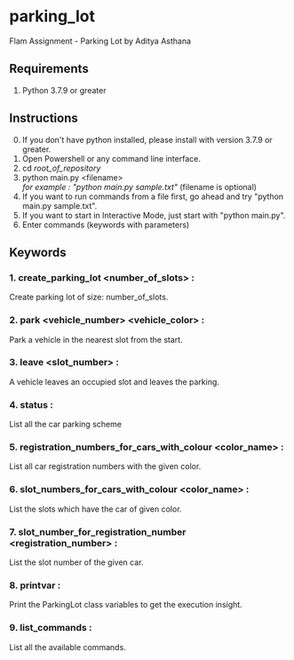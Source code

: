 # parking_lot
Flam Assignment - Parking Lot by Aditya Asthana

## Requirements
1. Python 3.7.9 or greater

## Instructions 
0. If you don't have python installed, please install with version 3.7.9 or greater.
1. Open Powershell or any command line interface.
2. cd *root_of_repository*
3. python main.py \<filename\>  <br>*for example : "python main.py sample.txt"* (filename is optional)
4. If you want to run commands from a file first, go ahead and try "python main.py sample.txt".
5. If you want to start in Interactive Mode, just start with "python main.py". 
6. Enter commands (keywords with parameters)

## Keywords
### 1. create_parking_lot <number_of_slots> : 
Create parking lot of size: number_of_slots.

### 2. park <vehicle_number> <vehicle_color> : 
Park a vehicle in the nearest slot from the start.

### 3. leave <slot_number> : 
A vehicle leaves an occupied slot and leaves the parking.

### 4. status : 
List all the car parking scheme

### 5. registration_numbers_for_cars_with_colour <color_name> :
List all car registration numbers with the given color.

### 6. slot_numbers_for_cars_with_colour <color_name> :
List the slots which have the car of given color.

### 7. slot_number_for_registration_number <registration_number> : 
List the slot number of the given car.

### 8. printvar : 
Print the ParkingLot class variables to get the execution insight.

### 9. list_commands : 
List all the available commands.
